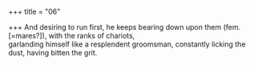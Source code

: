 +++
title = "06"

+++
And desiring to run first, he keeps bearing down upon them (fem.  [=mares?]), with the ranks of chariots,  
garlanding himself like a resplendent groomsman, constantly licking  the dust, having bitten the grit.  